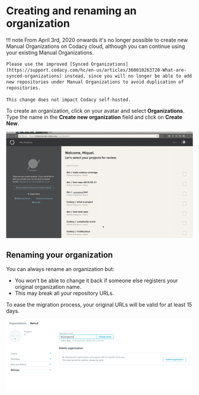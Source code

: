 # Creating and renaming an organization

!!! note
    From April 3rd, 2020 onwards it's no longer possible to create new Manual Organizations on Codacy cloud, although you can continue using your existing Manual Organizations.

    Please use the improved [Synced Organizations](https://support.codacy.com/hc/en-us/articles/360010263720-What-are-synced-organizations) instead, since you will no longer be able to add new repositories under Manual Organizations to avoid duplication of repositories.

    This change does not impact Codacy self-hosted.

To create an organization, click on your avatar and select **Organizations**. Type the name in the **Create new organization** field and click on **Create New**.

![](../../images/image-00.gif)

## Renaming your organization

You can always rename an organization but:

-   You won't be able to change it back if someone else registers your original organization name.
-   This may break all your repository URLs.

To ease the migration process, your original URLs will be valid for at least 15 days.

![](../../images/rename-org.png)
